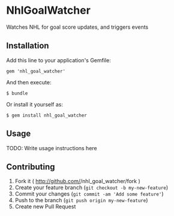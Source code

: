 # NhlGoalWatcher

Watches NHL for goal score updates, and triggers events

## Installation

Add this line to your application's Gemfile:

    gem 'nhl_goal_watcher'

And then execute:

    $ bundle

Or install it yourself as:

    $ gem install nhl_goal_watcher

## Usage

TODO: Write usage instructions here

## Contributing

1. Fork it ( http://github.com/<my-github-username>/nhl_goal_watcher/fork )
2. Create your feature branch (`git checkout -b my-new-feature`)
3. Commit your changes (`git commit -am 'Add some feature'`)
4. Push to the branch (`git push origin my-new-feature`)
5. Create new Pull Request

